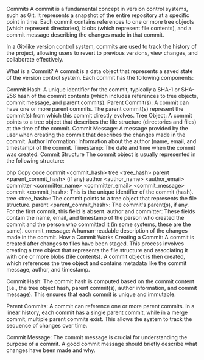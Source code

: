 Commits
A commit is a fundamental concept in version control systems, such as Git. It represents a snapshot of the entire repository at a specific point in time. Each commit contains references to one or more tree objects (which represent directories), blobs (which represent file contents), and a commit message describing the changes made in that commit.

In a Git-like version control system, commits are used to track the history of the project, allowing users to revert to previous versions, view changes, and collaborate effectively.

What is a Commit?
A commit is a data object that represents a saved state of the version control system. Each commit has the following components:

Commit Hash: A unique identifier for the commit, typically a SHA-1 or SHA-256 hash of the commit contents (which includes references to tree objects, commit message, and parent commits).
Parent Commit(s): A commit can have one or more parent commits. The parent commit(s) represent the commit(s) from which this commit directly evolves.
Tree Object: A commit points to a tree object that describes the file structure (directories and files) at the time of the commit.
Commit Message: A message provided by the user when creating the commit that describes the changes made in the commit.
Author Information: Information about the author (name, email, and timestamp) of the commit.
Timestamp: The date and time when the commit was created.
Commit Structure
The commit object is usually represented in the following structure:

php
Copy code
commit <commit_hash>
tree <tree_hash>
parent <parent_commit_hash> (if any)
author <author_name> <author_email> <timestamp>
committer <committer_name> <committer_email> <timestamp>
<commit_message>
commit <commit_hash>: This is the unique identifier of the commit (hash).
tree <tree_hash>: The commit points to a tree object that represents the file structure.
parent <parent_commit_hash>: The commit's parent(s), if any. For the first commit, this field is absent.
author and committer: These fields contain the name, email, and timestamp of the person who created the commit and the person who committed it (in some systems, these are the same).
commit_message: A human-readable description of the changes made in the commit.
How a Commit Works
Creating a Commit: A commit is created after changes to files have been staged. This process involves creating a tree object that represents the file structure and associating it with one or more blobs (file contents). A commit object is then created, which references the tree object and contains metadata like the commit message, author, and timestamp.

Commit Hash: The commit hash is computed based on the commit content (i.e., the tree object hash, parent commit(s), author information, and commit message). This ensures that each commit is unique and immutable.

Parent Commits: A commit can reference one or more parent commits. In a linear history, each commit has a single parent commit, while in a merge commit, multiple parent commits exist. This allows the system to track the sequence of changes over time.

Commit Message: The commit message is crucial for understanding the purpose of a commit. A good commit message should briefly describe what changes have been made and why.
